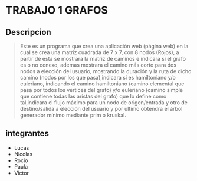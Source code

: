 # TRABAJO 1 GRAFOS


## Descripcion 
> Este es un programa que crea una aplicación web (página web) en la cual se crea una matriz cuadrada de 7 x 7, con 8 nodos (Rojos), a partir de esta se mostrara la matriz de caminos e indicara si el grafo es o no conexo, ademas mostrara el camino más corto para dos nodos a elección del usuario, mostrando la duración y la ruta de dicho camino (nodos por los que pasa),indicara si es hamiltoniano y/o euleriano, indicando el camino hamiltoniano (camino elemental que pasa por todos los vértices del grafo) y/o euleriano (camino simple que contiene todas las aristas del grafo) que lo define como tal,indicara el flujo máximo para un nodo de origen/entrada y otro de destino/salida a elección del usuario y por ultimo obtendra el árbol generador mínimo mediante prim o kruskal.

## integrantes
  - Lucas 
  - Nicolas 
  - Rocio 
  - Paula
  - Victor